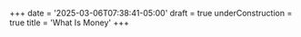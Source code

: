 +++
date = '2025-03-06T07:38:41-05:00'
draft = true
underConstruction = true
title = 'What Is Money'
+++
